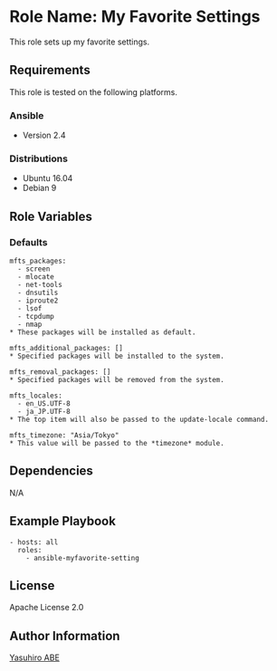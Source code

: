 Role Name: My Favorite Settings
=========

This role sets up my favorite settings.

Requirements
------------

This role is tested on the following platforms.

### Ansible
- Version 2.4

### Distributions
- Ubuntu 16.04
- Debian 9

Role Variables
--------------

### Defaults
    mfts_packages:
      - screen
      - mlocate
      - net-tools
      - dnsutils
      - iproute2
      - lsof
      - tcpdump
      - nmap
	* These packages will be installed as default.
 	
    mfts_additional_packages: []
	* Specified packages will be installed to the system.
	
    mfts_removal_packages: []
	* Specified packages will be removed from the system.
	
    mfts_locales:
      - en_US.UTF-8
	  - ja_JP.UTF-8
    * The top item will also be passed to the update-locale command.
	  
    mfts_timezone: "Asia/Tokyo"
    * This value will be passed to the *timezone* module.
	
Dependencies
------------

N/A

Example Playbook
----------------

    - hosts: all
      roles:
	    - ansible-myfavorite-setting

License
-------

Apache License 2.0

Author Information
------------------

[Yasuhiro ABE](http://www.yasundial.org/foaf.xml)

